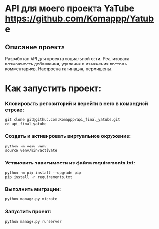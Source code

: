 API для моего проекта YaTube https://github.com/Komappp/Yatube
=====

Описание проекта
----------
Разработан API для проекта социальной сети. Реализована возможность добавления, 
удаления и изменения постов и комментариев. Настроена пагинация, пермишены.

# Как запустить проект:
### Клонировать репозиторий и перейти в него в командной строке:
`git clone git@github.com:Komappp/api_final_yatube.git`\
`cd api_final_yatube`

### Cоздать и активировать виртуальное окружение:
`python -m venv venv`\
`source venv/bin/activate`

### Установить зависимости из файла requirements.txt:
`python -m pip install --upgrade pip`\
`pip install -r requirements.txt`

### Выполнить миграции:
`python manage.py migrate`

### Запустить проект:
`python manage.py runserver`

